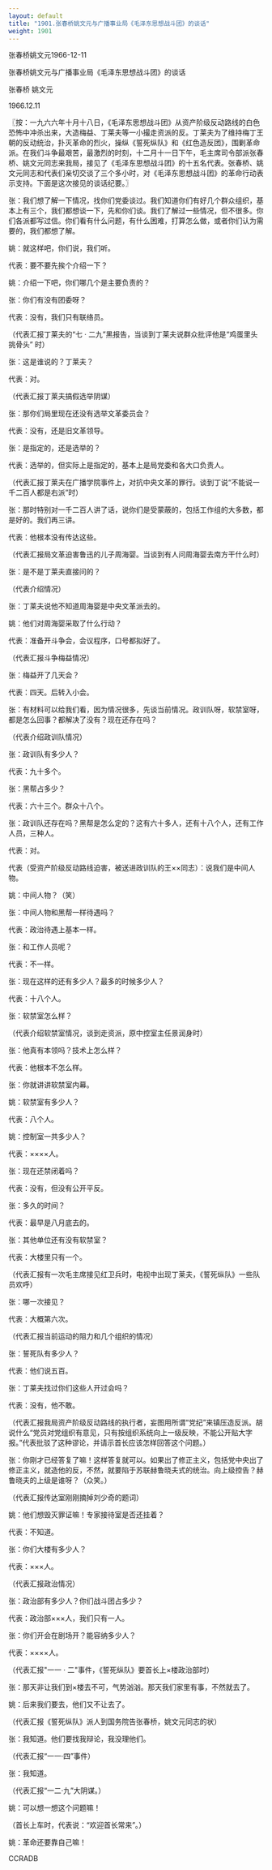 ```yaml
---
layout: default
title: "1901.张春桥姚文元与广播事业局《毛泽东思想战斗团》的谈话"
weight: 1901
---
```


张春桥姚文元1966-12-11

张春桥姚文元与广播事业局《毛泽东思想战斗团》的谈话

张春桥 姚文元

1966.12.11

〖按：一九六六年十月十八日，《毛泽东思想战斗团》从资产阶级反动路线的白色恐怖中冲杀出来，大造梅益、丁莱夫等一小撮走资派的反。丁莱夫为了维持梅丁王朝的反动统治，扑灭革命的烈火，操纵《誓死纵队》和《红色造反团》，围剿革命派。在我们斗争最艰苦，最激烈的时刻，十二月十一日下午，毛主席司令部派张春桥、姚文元同志来我局，接见了《毛泽东思想战斗团》的十五名代表。张春桥、姚文元同志和代表们亲切交谈了三个多小时，对《毛泽东思想战斗团》的革命行动表示支持。下面是这次接见的谈话纪要。〗

张：我们想了解一下情况，找你们党委谈过。我们知道你们有好几个群众组织，基本上有三个，我们都想谈一下，先和你们谈。我们了解过一些情况，但不很多。你们各派都写过信。你们看有什么问题，有什么困难，打算怎么做，或者你们认为需要的，我们都想了解。

姚：就这样吧，你们说，我们听。

代表：要不要先挨个介绍一下？

姚：介绍一下吧，你们哪几个是主要负责的？

张：你们有没有团委呀？

代表：没有，我们只有联络员。

（代表汇报丁莱夫的“七 · 二九”黑报告，当谈到丁莱夫说群众批评他是“鸡蛋里头挑骨头” 时）

张：这是谁说的？丁莱夫？

代表：对。

（代表汇报丁莱夫搞假选举阴谋）

张：那你们局里现在还没有选举文革委员会？

代表：没有，还是旧文革领导。

张：是指定的，还是选举的？

代表：选举的，但实际上是指定的，基本上是局党委和各大口负责人。

（代表汇报丁莱夫在广播学院事件上，对抗中央文革的罪行。谈到丁说“不能说一千二百人都是右派”时）

张：那时特别对一千二百人讲了话，说你们是受蒙蔽的，包括工作组的大多数，都是好的。我们再三讲。

代表：他根本没有传达这些。

（代表汇报局文革迫害鲁迅的儿子周海婴。当谈到有人问周海婴去南方干什么时）

张：是不是丁莱夫直接问的？

（代表介绍情况）

张：丁莱夫说他不知道周海婴是中央文革派去的。

姚：他们对周海婴采取了什么行动？

代表：准备开斗争会，会议程序，口号都拟好了。

（代表汇报斗争梅益情况）

张：梅益开了几天会？

代表：四天。后转入小会。

张：有材料可以给我们看，因为情况很多，先谈当前情况。政训队呀，软禁室呀，都是怎么回事？都解决了没有？现在还存在吗？

（代表介绍政训队情况）

张：政训队有多少人？

代表：九十多个。

张：黑帮占多少？

代表：六十三个。群众十八个。

张：政训队还存在吗？黑帮是怎么定的？这有六十多人，还有十八个人，还有工作人员，三种人。

代表：对。

代表（受资产阶级反动路线迫害，被送进政训队的王××同志）：说我们是中间人物。

姚：中间人物？（笑）

张：中间人物和黑帮一样待遇吗？

代表：政治待遇上基本一样。

张：和工作人员呢？

代表：不一样。

张：现在这样的还有多少人？最多的时候多少人？

代表：十八个人。

张：软禁室怎么样？

（代表介绍软禁室情况，谈到走资派，原中控室主任景润身时）

张：他真有本领吗？技术上怎么样？

代表：他根本不怎么样。

张：你就讲讲软禁室内幕。

姚：软禁室有多少人？

代表：八个人。

姚：控制室一共多少人？

代表：××××人。

张：现在还禁闭着吗？

代表：没有，但没有公开平反。

张：多久的时间？

代表：最早是八月底去的。

张：其他单位还有没有软禁室？

代表：大楼里只有一个。

（代表汇报有一次毛主席接见红卫兵时，电视中出现丁莱夫，《誓死纵队》一些队员欢呼）

张：哪一次接见？

代表：大概第六次。

（代表汇报当前运动的阻力和几个组织的情况）

张：誓死队有多少人？

代表：他们说五百。

张：丁莱夫找过你们这些人开过会吗？

代表：没有，他不敢。

（代表汇报我局资产阶级反动路线的执行者，妄图用所谓“党纪”来镇压造反派。胡说什么“党员对党组织有意见，只有按组织系统向上一级反映，不能公开贴大字报。”代表批驳了这种谬论，并请示首长应该怎样回答这个问题。）

张：你刚才已经答复了嘛！这样答复就可以。如果出了修正主义，包括党中央出了修正主义，就造他的反，不然，就要陷于苏联赫鲁晓夫式的统治。向上级控告？赫鲁晓夫的上级是谁呀？（众笑。）

（代表汇报传达室刚刚摘掉刘少奇的题词）

姚：他们想毁灭罪证嘛！专家接待室是否还挂着？

代表：不知道。

张：你们大楼有多少人？

代表：×××人。

（代表汇报政治情况）

张：政治部有多少人？你们战斗团占多少？

代表：政治部×××人，我们只有一人。

张：你们开会在剧场开？能容纳多少人？

代表：××××人。

（代表汇报"一一 · 二"事件，《誓死纵队》要首长上×楼政治部时）

张：那天非让我们到×楼去不可，气势汹汹。那天我们家里有事，不然就去了。

姚：后来我们要去，他们又不让去了。

（代表汇报《誓死纵队》派人到国务院告张春桥，姚文元同志的状）

张：我知道。他们要找我辩论，我没理他们。

（代表汇报“一一·四”事件）

张：我知道。

（代表汇报“一二·九”大阴谋。）

姚：可以想一想这个问题嘛！

（首长上车时，代表说：“欢迎首长常来”。）

姚：革命还要靠自己嘛！

CCRADB

